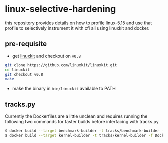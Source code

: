 # linux-selective-hardening
this repository provides details on how to profile linux-5.15 and use that profile to selectively instrument it with cfi all using linuxkit and docker.

## pre-requisite

- get [linuxkit](https://github.com/linuxkit/linuxkit.git) and checkout on `v0.8`

```bash
git clone https://github.com/linuxkit/linuxkit.git
cd linuxkit
git checkout v0.8
make
```

- make the binary in `bin/linuxkit` available to PATH

## tracks.py
Currently the Dockerfiles are a little unclean and requires running the following two commands for faster builds before interfacing with tracks.py

```bash
$ docker build --target benchmark-builder -t tracks/benchmark-builder -f Dockerfile.benchmark .
$ docker build --target kernel-builder -t tracks/kernel-builder -f Dockerfile.kernel .
```
